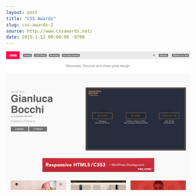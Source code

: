 ```yaml
---
layout: post
title: "CSS Awards"
slug: css-awards-2
source: http://www.cssawards.net/
date: 2015-1-12 00:00:00 -0700
---
```


<img src="/screenshots/css-awards-2.jpg">
